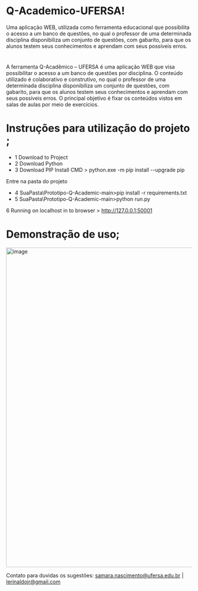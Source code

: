 # Q-Academico-UFERSA! 

Uma aplicação WEB, utilizada como ferramenta educacional que possibilita o acesso a um banco de questões, no qual o professor de uma determinada disciplina disponibiliza um conjunto de questões, com gabarito, para que os alunos testem seus conhecimentos e aprendam com seus possíveis erros.

# 

A ferramenta Q-Acadêmico – UFERSA é uma aplicação WEB que visa possibilitar o acesso a um banco de questões por disciplina. O conteúdo utilizado é colaborativo e construtivo, no qual o professor de uma determinada disciplina disponibiliza um conjunto de questões, com gabarito, para que os alunos testem seus conhecimentos e aprendam com seus possíveis erros. O principal objetivo é fixar os conteúdos vistos em salas de aulas por meio de exercícios. 

# Instruções para utilização do projeto ; 

- 1 Download to Project 
- 2 Download Python  
- 3 Download PIP Install 
CMD > python.exe -m pip install --upgrade pip 

Entre na pasta do projeto

- 4 SuaPasta\Prototipo-Q-Academic-main>pip install -r requirements.txt
- 5 SuaPasta\Prototipo-Q-Academic-main>python run.py

6 Running on localhost in to browser > http://127.0.0.1:50001


# Demonstração de uso; 

<img width="1884" height="865" alt="image" src="https://github.com/user-attachments/assets/51af30bf-7441-49cb-8446-1758c80db5c5" />


Contato para duvidas os sugestões: samara.nascimento@ufersa.edu.br | 
                                   lerinaldojr@gmail.com 
